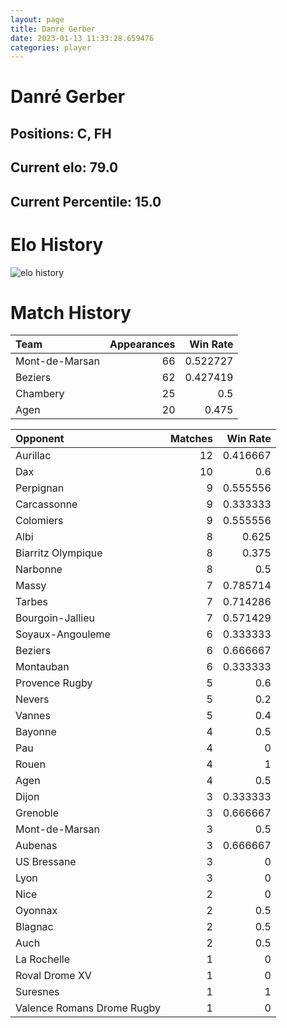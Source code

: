 ```yaml
---  
layout: page  
title: Danré Gerber  
date: 2023-01-13 11:33:28.659476  
categories: player  
---
```

# Danré Gerber

## Positions: C, FH

## Current elo: 79.0

## Current Percentile: 15.0

# Elo History


![elo history](history_DanréGerber.png)
# Match History


| Team           |   Appearances |   Win Rate |
|:---------------|--------------:|-----------:|
| Mont-de-Marsan |            66 |   0.522727 |
| Beziers        |            62 |   0.427419 |
| Chambery       |            25 |   0.5      |
| Agen           |            20 |   0.475    |

| Opponent                   |   Matches |   Win Rate |
|:---------------------------|----------:|-----------:|
| Aurillac                   |        12 |   0.416667 |
| Dax                        |        10 |   0.6      |
| Perpignan                  |         9 |   0.555556 |
| Carcassonne                |         9 |   0.333333 |
| Colomiers                  |         9 |   0.555556 |
| Albi                       |         8 |   0.625    |
| Biarritz Olympique         |         8 |   0.375    |
| Narbonne                   |         8 |   0.5      |
| Massy                      |         7 |   0.785714 |
| Tarbes                     |         7 |   0.714286 |
| Bourgoin-Jallieu           |         7 |   0.571429 |
| Soyaux-Angouleme           |         6 |   0.333333 |
| Beziers                    |         6 |   0.666667 |
| Montauban                  |         6 |   0.333333 |
| Provence Rugby             |         5 |   0.6      |
| Nevers                     |         5 |   0.2      |
| Vannes                     |         5 |   0.4      |
| Bayonne                    |         4 |   0.5      |
| Pau                        |         4 |   0        |
| Rouen                      |         4 |   1        |
| Agen                       |         4 |   0.5      |
| Dijon                      |         3 |   0.333333 |
| Grenoble                   |         3 |   0.666667 |
| Mont-de-Marsan             |         3 |   0.5      |
| Aubenas                    |         3 |   0.666667 |
| US Bressane                |         3 |   0        |
| Lyon                       |         3 |   0        |
| Nice                       |         2 |   0        |
| Oyonnax                    |         2 |   0.5      |
| Blagnac                    |         2 |   0.5      |
| Auch                       |         2 |   0.5      |
| La Rochelle                |         1 |   0        |
| Roval Drome XV             |         1 |   0        |
| Suresnes                   |         1 |   1        |
| Valence Romans Drome Rugby |         1 |   0        |